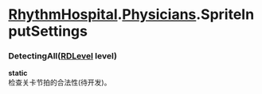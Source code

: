 # [RhythmHospital](../namespaces.md).[Physicians](../namespace/Physicians.md).SpriteInputSettings  
  




### DetectingAll([RDLevel](../class/RDLevel.md) level)  

**static**  
检查关卡节拍的合法性(待开发)。
